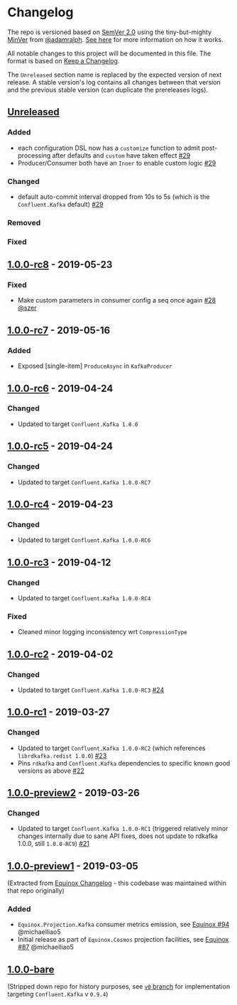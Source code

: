 # Changelog

The repo is versioned based on [SemVer 2.0](https://semver.org/spec/v2.0.0.html) using the tiny-but-mighty [MinVer](https://github.com/adamralph/minver) from [@adamralph](https://github.com/adamralph). [See here](https://github.com/adamralph/minver#how-it-works) for more information on how it works.

All notable changes to this project will be documented in this file. The format is based on [Keep a Changelog](https://keepachangelog.com/en/1.0.0/).

The `Unreleased` section name is replaced by the expected version of next release. A stable version's log contains all changes between that version and the previous stable version (can duplicate the prereleases logs).

## [Unreleased]

### Added

- each configuration DSL now has a `customize` function to admit post-processing after defaults and `custom` have taken effect [#29](https://github.com/jet/Jet.ConfluentKafka.FSharp/pull/29)
- Producer/Consumer both have an `Inner` to enable custom logic [#29](https://github.com/jet/Jet.ConfluentKafka.FSharp/pull/29)

### Changed

- default auto-commit interval dropped from 10s to 5s (which is the `Confluent.Kafka` default) [#29](https://github.com/jet/Jet.ConfluentKafka.FSharp/pull/29)

### Removed
### Fixed

<a name="1.0.0-rc8"></a>
## [1.0.0-rc8] - 2019-05-23

### Fixed

- Make custom parameters in consumer config a seq once again [#28](https://github.com/jet/Jet.ConfluentKafka.FSharp/pull/28) [@szer](https://github.com/Szer)

<a name="1.0.0-rc7"></a>
## [1.0.0-rc7] - 2019-05-16

### Added

- Exposed [single-item] `ProduceAsync` in `KafkaProducer`

<a name="1.0.0-rc6"></a>
## [1.0.0-rc6] - 2019-04-24

### Changed

- Updated to target `Confluent.Kafka 1.0.0`

<a name="1.0.0-rc5"></a>
## [1.0.0-rc5] - 2019-04-24

### Changed

- Updated to target `Confluent.Kafka 1.0.0-RC7`

<a name="1.0.0-rc4"></a>
## [1.0.0-rc4] - 2019-04-23

### Changed

- Updated to target `Confluent.Kafka 1.0.0-RC6`

<a name="1.0.0-rc3"></a>
## [1.0.0-rc3] - 2019-04-12

### Changed

- Updated to target `Confluent.Kafka 1.0.0-RC4`

### Fixed

- Cleaned minor logging inconsistency wrt `CompressionType`

<a name="1.0.0-rc2"></a>
## [1.0.0-rc2] - 2019-04-02

### Changed

- Updated to target `Confluent.Kafka 1.0.0-RC3` [#24](https://github.com/jet/Jet.ConfluentKafka.FSharp/pull/24)

<a name="1.0.0-rc1"></a>
## [1.0.0-rc1] - 2019-03-27

### Changed

- Updated to target `Confluent.Kafka 1.0.0-RC2` (which references `librdkafka.redist 1.0.0`) [#23](https://github.com/jet/Jet.ConfluentKafka.FSharp/pull/23)
- Pins `rdkafka` and `Confluent.Kafka` dependencies to specific known good versions as above [#22](https://github.com/jet/Jet.ConfluentKafka.FSharp/issues/22)

<a name="1.0.0-preview2"></a>
## [1.0.0-preview2] - 2019-03-26

### Changed

- Updated to target `Confluent.Kafka 1.0.0-RC1` (triggered relatively minor changes internally due to sane API fixes, does not update to rdkafka 1.0.0, still `1.0.0-RC9`) [#21](https://github.com/jet/Jet.ConfluentKafka.FSharp/pull/21)

<a name="1.0.0-preview1"></a>
## [1.0.0-preview1] - 2019-03-05

(Extracted from [Equinox Changelog](https://github.com/jet/equinox/blob/master/CHANGELOG.md) - this codebase was maintained within that repo originally)

### Added

- `Equinox.Projection.Kafka` consumer metrics emission, see [Equinox #94](https://github.com/jet/equinox/pull/94) @michaelliao5
- Initial release as part of `Equinox.Cosmos` projection facilities, see [Equinox #87](https://github.com/jet/equinox/pull/87) @michaelliao5

<a name="1.0.0-bare"></a>
## [1.0.0-bare]

(Stripped down repo for history purposes, see [`v0` branch](tree/v0) for implementation targeting `Confluent.Kafka` v `0.9.4`)

[Unreleased]: https://github.com/jet/Jet.ConfluentKafka.FSharp/compare/1.0.0-rc8...HEAD
[1.0.0-rc8]: https://github.com/jet/Jet.ConfluentKafka.FSharp/compare/1.0.0-rc6...1.0.0-rc8
[1.0.0-rc7]: https://github.com/jet/Jet.ConfluentKafka.FSharp/compare/1.0.0-rc6...1.0.0-rc7
[1.0.0-rc6]: https://github.com/jet/Jet.ConfluentKafka.FSharp/compare/1.0.0-rc5...1.0.0-rc6
[1.0.0-rc5]: https://github.com/jet/Jet.ConfluentKafka.FSharp/compare/1.0.0-rc4...1.0.0-rc5
[1.0.0-rc4]: https://github.com/jet/Jet.ConfluentKafka.FSharp/compare/1.0.0-rc3...1.0.0-rc4
[1.0.0-rc3]: https://github.com/jet/Jet.ConfluentKafka.FSharp/compare/1.0.0-rc2...1.0.0-rc3
[1.0.0-rc2]: https://github.com/jet/Jet.ConfluentKafka.FSharp/compare/1.0.0-rc1...1.0.0-rc2
[1.0.0-rc1]: https://github.com/jet/Jet.ConfluentKafka.FSharp/compare/1.0.0-preview2...1.0.0-rc1
[1.0.0-preview2]: https://github.com/jet/Jet.ConfluentKafka.FSharp/compare/1.0.0-preview1...1.0.0-preview2
[1.0.0-preview1]: https://github.com/jet/Jet.ConfluentKafka.FSharp/compare/1.0.0-bare...1.0.0-preview1
[1.0.0-bare]: https://github.com/jet/Jet.ConfluentKafka.FSharp/compare/e4bc8ff53b4f4400308b09c02fe8da6fc7e61d82...1.0.0-bare